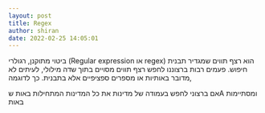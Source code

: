 ```yaml
---
layout: post
title: Regex
author: shiran
date: 2022-02-25 14:05:01
---
```

ביטוי מתוקנן, רגולרי (Regular expression או regex) 
הוא רצף תווים שמגדיר תבנית חיפוש. 
פעמים רבות ברצוננו לחפש רצף תווים מסויים בתוך שדה מילולי, לעיתים לא מדובר באותיות או מספרים ספציפיים אלא בתבנית. 
כך לדוגמה, 

אם ברצוני לחפש בעמודה של מדינות את כל המדינות המתחילות באות שA ומסתיימות באות 